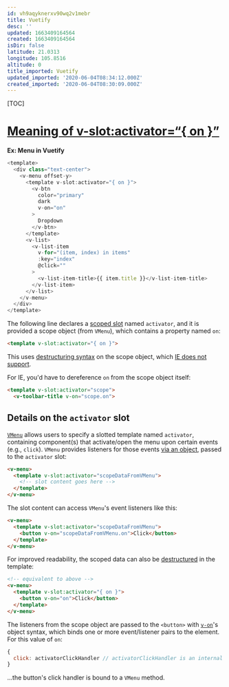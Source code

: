 ```yaml
---
id: vh9aqyknerxv90wq2v1mebr
title: Vuetify
desc: ''
updated: 1663409164564
created: 1663409164564
isDir: false
latitude: 21.0313
longitude: 105.8516
altitude: 0
title_imported: Vuetify
updated_imported: '2020-06-04T08:34:12.000Z'
created_imported: '2020-06-04T08:30:09.000Z'
---
```


[TOC]












# [Meaning of v-slot:activator=“{ on }”](https://stackoverflow.com/questions/55188478/meaning-of-v-slotactivator-on)


**Ex: Menu in Vuetify**
```js
<template>
  <div class="text-center">
    <v-menu offset-y>
      <template v-slot:activator="{ on }">
        <v-btn
          color="primary"
          dark
          v-on="on"
        >
          Dropdown
        </v-btn>
      </template>
      <v-list>
        <v-list-item
          v-for="(item, index) in items"
          :key="index"
          @click=""
        >
          <v-list-item-title>{{ item.title }}</v-list-item-title>
        </v-list-item>
      </v-list>
    </v-menu>
  </div>
</template>
```



The following line declares a [scoped slot](https://vuejs.org/v2/guide/components-slots.html#Scoped-Slots) named `activator`, and it is provided a scope object (from `VMenu`), which contains a property named `on`:

```html
<template v-slot:activator="{ on }">
```

This uses [destructuring syntax](https://vuejs.org/v2/guide/components-slots.html#Destructuring-Slot-Props) on the scope object, which [IE does not support](https://developer.mozilla.org/en-US/docs/Web/JavaScript/Reference/Operators/Destructuring_assignment#Browser_compatibility).

For IE, you'd have to dereference `on` from the scope object itself:

```html
<template v-slot:activator="scope">
  <v-toolbar-title v-on="scope.on">
```




## Details on the `activator` slot

[`VMenu`](https://vuetifyjs.com/en/components/menus#slots) allows users to specify a slotted template named `activator`, containing component(s) that activate/open the menu upon certain events (e.g., `click`). `VMenu` provides listeners for those events [via an object](https://github.com/vuetifyjs/vuetify/blob/1b4dbae58cbfdeda4edbc14104a53ce9c0a36f62/packages/vuetify/src/components/VMenu/mixins/menu-generators.js#L22), passed to the `activator` slot:

```html
<v-menu>
  <template v-slot:activator="scopeDataFromVMenu">
    <!-- slot content goes here -->
  </template>
</v-menu>
```

The slot content can access `VMenu`'s event listeners like this:

```html
<v-menu>
  <template v-slot:activator="scopeDataFromVMenu">
    <button v-on="scopeDataFromVMenu.on">Click</button>
  </template>
</v-menu>
```

For improved readability, the scoped data can also be [destructured](https://vuejs.org/v2/guide/components-slots.html#Destructuring-Slot-Props) in the template:

```html
<!-- equivalent to above -->
<v-menu>
  <template v-slot:activator="{ on }">
    <button v-on="on">Click</button>
  </template>
</v-menu>
```

The listeners from the scope object are passed to the `<button>` with [`v-on`](https://vuejs.org/v2/api/#v-on)'s object syntax, which binds one or more event/listener pairs to the element. For this value of `on`:

```js
{
  click: activatorClickHandler // activatorClickHandler is an internal VMenu mixin
}
```

...the button's click handler is bound to a `VMenu` method.

  
  
  
  

